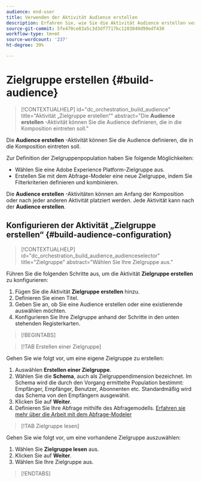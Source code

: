 ```yaml
---
audience: end-user
title: Verwenden der Aktivität Audience erstellen
description: Erfahren Sie, wie Sie die Aktivität Audience erstellen verwenden
source-git-commit: 5fe470ce83a5c3d3df7717bc1203849d99edf430
workflow-type: tm+mt
source-wordcount: '237'
ht-degree: 39%

---
```



# Zielgruppe erstellen {#build-audience}

>[!CONTEXTUALHELP]
>id="dc_orchestration_build_audience"
>title="Aktivität „Zielgruppe erstellen“"
>abstract="Die **Audience erstellen** -Aktivität können Sie die Audience definieren, die in die Komposition eintreten soll."

Die **Audience erstellen** -Aktivität können Sie die Audience definieren, die in die Komposition eintreten soll.

Zur Definition der Zielgruppenpopulation haben Sie folgende Möglichkeiten:

<!--* Select an existing audience, created as a list in the client console.-->
* Wählen Sie eine Adobe Experience Platform-Zielgruppe aus.
* Erstellen Sie mit dem Abfrage-Modeler eine neue Zielgruppe, indem Sie Filterkriterien definieren und kombinieren.

Die **Audience erstellen** -Aktivitäten können am Anfang der Komposition oder nach jeder anderen Aktivität platziert werden. Jede Aktivität kann nach der **Audience erstellen**.

## Konfigurieren der Aktivität „Zielgruppe erstellen“ {#build-audience-configuration}

>[!CONTEXTUALHELP]
>id="dc_orchestration_build_audience_audienceselector"
>title="Zielgruppe"
>abstract="Wählen Sie Ihre Zielgruppe aus."

Führen Sie die folgenden Schritte aus, um die Aktivität **Zielgruppe erstellen** zu konfigurieren:

1. Fügen Sie die Aktivität **Zielgruppe erstellen** hinzu.
1. Definieren Sie einen Titel.
1. Geben Sie an, ob Sie eine Audience erstellen oder eine existierende auswählen möchten.
1. Konfigurieren Sie Ihre Zielgruppe anhand der Schritte in den unten stehenden Registerkarten.

>[!BEGINTABS]

>[!TAB Erstellen einer Zielgruppe]

Gehen Sie wie folgt vor, um eine eigene Zielgruppe zu erstellen:

1. Auswählen **Erstellen einer Zielgruppe**.
1. Wählen Sie die **Schema**, auch als Zielgruppendimension bezeichnet. Im Schema wird die durch den Vorgang ermittelte Population bestimmt: Empfänger, Empfänger, Benutzer, Abonnenten etc. Standardmäßig wird das Schema von den Empfängern ausgewählt.
1. Klicken Sie auf **Weiter**.
1. Definieren Sie Ihre Abfrage mithilfe des Abfragemodells. [Erfahren sie mehr über die Arbeit mit dem Abfrage-Modeler](../../query/query-modeler-overview.md)

>[!TAB Zielgruppe lesen]

Gehen Sie wie folgt vor, um eine vorhandene Zielgruppe auszuwählen:

1. Wählen Sie **Zielgruppe lesen** aus.
1. Klicken Sie auf **Weiter**.
1. Wählen Sie Ihre Zielgruppe aus.

>[!ENDTABS]

<!--
## Examples{#build-audience-examples}

Here is an example of a workflow with two **Build audience** activities. The first one targets the poker players audience, followed by an email delivery. The second one targets the VIP clients audience, followed by an SMS delivery.

![](../assets/workflow-audience-example.png)
-->
